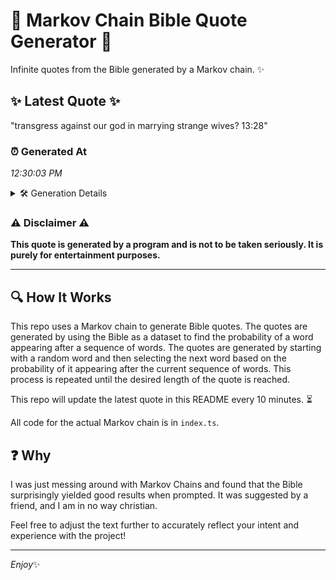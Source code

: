# 📖 Markov Chain Bible Quote Generator 📖

Infinite quotes from the Bible generated by a Markov chain. ✨

## ✨ Latest Quote ✨
"transgress against our god in marrying strange wives? 13:28"

### ⏰ Generated At
*12:30:03 PM*

<details>
    <summary>🛠️ Generation Details</summary>
    <p>
        <strong>🌱 Seed:</strong> transgress<br>
        <strong>🔄 Iterations:</strong> 8<br>
        <strong>📜 Context History:</strong><br>[ transgress ]: against<br>[ transgress, against ]: our<br>[ transgress, against, our ]: god<br>[ transgress, against, our, god ]: in<br>[ transgress, against, our, god, in ]: marrying<br>[ transgress, against, our, god, in, marrying ]: strange<br>[ against, our, god, in, marrying, strange ]: wives?<br>[ our, god, in, marrying, strange, wives? ]: 13:28<br>
    </p>
</details>

### ⚠️ Disclaimer ⚠️
**This quote is generated by a program and is not to be taken seriously. It is purely for entertainment purposes.**

---

## 🔍 How It Works

This repo uses a Markov chain to generate Bible quotes. The quotes are generated by using the Bible as a dataset to find the probability of a word appearing after a sequence of words. The quotes are generated by starting with a random word and then selecting the next word based on the probability of it appearing after the current sequence of words. This process is repeated until the desired length of the quote is reached.

This repo will update the latest quote in this README every 10 minutes. ⏳

All code for the actual Markov chain is in `index.ts`.

## ❓ Why

I was just messing around with Markov Chains and found that the Bible surprisingly yielded good results when prompted. 
It was suggested by a friend, and I am in no way christian.

Feel free to adjust the text further to accurately reflect your intent and experience with the project!

---

*Enjoy*✨
